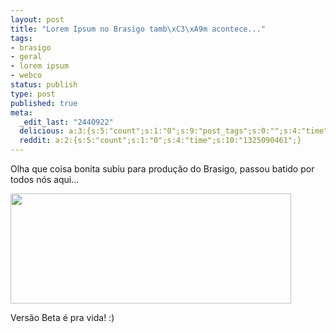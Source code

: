 ```yaml
--- 
layout: post
title: "Lorem Ipsum no Brasigo tamb\xC3\xA9m acontece..."
tags: 
- brasigo
- geral
- lorem ipsum
- webco
status: publish
type: post
published: true
meta: 
  _edit_last: "2440922"
  delicious: a:3:{s:5:"count";s:1:"0";s:9:"post_tags";s:0:"";s:4:"time";s:10:"1229527045";}
  reddit: a:2:{s:5:"count";s:1:"0";s:4:"time";s:10:"1325090461";}
---
```

Olha que coisa bonita subiu para produção do Brasigo, passou batido por todos nós aqui...

<a href="http://tinogomes.files.wordpress.com/2008/09/brasigo-lorem-ipsim.png"><img class="alignnone size-full wp-image-137" src="http://tinogomes.files.wordpress.com/2008/09/picture-2.png" alt="" width="449" height="176" /></a>

Versão Beta é pra vida! :)
